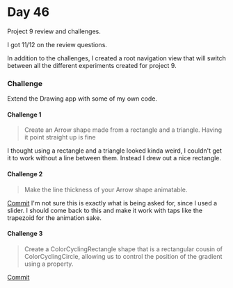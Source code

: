 # Day 46
Project 9 review and challenges.

I got 11/12 on the review questions.

In addition to the challenges, I created a root navigation view that will switch between all the different experiments created for project 9.

### Challenge
Extend the Drawing app with some of my own code.

#### Challenge 1
> Create an Arrow shape made from a rectangle and a triangle.   Having it point straight up is fine

I thought using a rectangle and a triangle looked kinda weird, I couldn't get it to work without a line between them.   Instead I drew out a nice rectangle. 

#### Challenge 2

> Make the line thickness of your Arrow shape animatable.
> 
[Commit](https://github.com/nickwrightdev/swiftui100/commit/7ac516b9ba4b4586e3f27e97dbd4b95c67bfe03b)
I'm not sure this is exactly what is being asked for, since I used a slider.   I should come back to this and make it work with taps like the trapezoid for the animation sake.
#### Challenge 3

> Create a ColorCyclingRectangle shape that is a rectangular cousin of ColorCyclingCircle, allowing us to control the position of the gradient using a property.

[Commit](https://github.com/nickwrightdev/swiftui100/commit/30651e1f05991842c8c4c185fc96a78a1a2c9a37)

